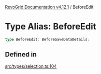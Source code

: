[RevoGrid Documentation v4.12.1](README.md) / BeforeEdit

# Type Alias: BeforeEdit

```ts
type BeforeEdit: BeforeSaveDataDetails;
```

## Defined in

[src/types/selection.ts:104](https://github.com/revolist/revogrid/blob/d509c0063a76a472726c991b21f1c163442771b4/src/types/selection.ts#L104)
